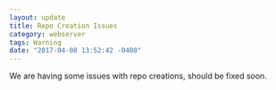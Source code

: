 ```yaml
---
layout: update
title: Repo Creation Issues
category: webserver
tags: Warning
date: "2017-04-08 13:52:42 -0400"
---
```


We are having some issues with repo creations, should be fixed soon.

